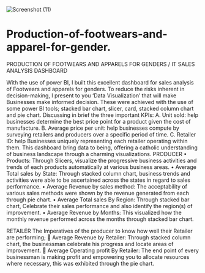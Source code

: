 ![Screenshot (11)](https://github.com/Bathram/Production-of-footwears-and-apparel-for-gender./assets/134285275/a92395b1-a7eb-4802-9666-23cda736f666)
# Production-of-footwears-and-apparel-for-gender.
PRODUCTION OF FOOTWEARS AND APPARELS FOR GENDERS / IT SALES ANALYSIS DASHBOARD

With the use of power BI, I built this excellent dashboard for sales analysis of Footwears and apparels for genders.
To reduce the risks inherent in decision-making, I present to you ‘Data Visualization’ that will make Businesses make informed decision.
These were achieved with the use of some power BI tools; stacked bar chart, slicer, card, stacked column chart and pie chart.
Discussing in brief the three important KPIs:
A.	Unit sold: help businesses determine the best price point for a product given the cost of manufacture.
B.	Average price per unit: help businesses compute by surveying retailers and producers over a specific period of time.
C.	Retailer ID: help Businesses uniquely representing each retailer operating within them.
This dashboard bring data to being, offering a catholic understanding of business landscape through a charming  visualizations.
PRODUCER
•	Products: Through Slicers, visualize the progressive business activities and trends of each products automatically at various business areas.
•	Average Total sales by State: Through stacked column chart, business trends and activities were able to be ascertained across the states in regard to sales performance.
•	Average Revenue by sales method: The acceptability of various sales methods were shown by the revenue generated from each through pie chart.
•	Average Total sales By Region: Through stacked bar chart, Celebrate their sales performance and also identify the region(s) of improvement.
•	Average Revenue by Months: This visualized how the monthly revenue performed across the months through stacked bar chart.


RETAILER
The Imperatives of the producer to know how well their Retailer are performing;
	Average Revenue by Retailer: Through stacked column chart, the businessman celebrate his progress and locate areas of improvement.
	Average Operating profit By Retailer: The end point of every businessman is making profit and empowering you to allocate resources where necessary, this was exhibited through the  pie chart.




